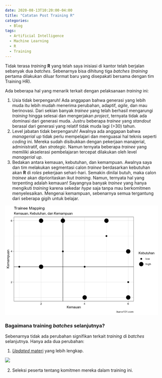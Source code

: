 ```yaml
---
date: 2020-08-13T10:20:00-04:00
title: "Catatan Post Training R"
categories:
  - Blog
tags:
  - Artificial Intelligence
  - Machine Learning
  - R
  - Training
---
```


Tidak terasa *training* **R** yang telah saya inisiasi di kantor telah
berjalan sebanyak dua *batches*. Sebenarnya bisa dihitung tiga *batches*
(*training* pertama dilakukan diluar format baru yang disepakati bersama
dengan tim Training HR).

Ada beberapa hal yang menarik terkait dengan pelaksanaan *training* ini:

1.  Usia tidak berpengaruh\! Ada anggapan bahwa generasi yang lebih muda
    itu lebih mudah menerima perubahan, adaptif, *agile*, dan mau
    berinovasi. Dari sekian banyak *trainee* yang telah berhasil
    mengarungi *training* hingga selesai dan mengerjakan *project*,
    ternyata tidak ada dominasi dari generasi muda. Justru beberapa
    *trainee* yang *standout* berasal dari generasi yang relatif tidak
    muda lagi (>30) tahun.
2.  Level jabatan tidak berpengaruh\! Awalnya ada anggapan bahwa
    *managerial up* tidak perlu mempelajari dan menguasai hal teknis
    seperti *coding* ini. Mereka sudah disibukkan dengan pekerjaan
    manajerial, administratif, dan *strategic*. Namun ternyata beberapa
    *trainee* yang memiliki akselerasi pembelajaran tercepat dilakukan
    oleh level *managerial up*.
3.  Bedakan antara kemauan, kebutuhan, dan kemampuan. Awalnya saya dan
    tim melakukan segmentasi calon *trainee* berdasarkan kebutuhan akan
    **R** di *roles* pekerjaan sehari-hari. Semakin dinilai butuh, maka
    calon *trainee* akan diprioritaskan ikut *training*. Namun, ternyata
    hal yang terpenting adalah kemauan\! Sayangnya banyak *trainee* yang
    hanya mengikuti *training* karena sekedar *hype* saja tanpa mau
    berkomitmen menyelesaikan. Mengenai kemampuan, sebenarnya semua
    tergantung dari seberapa gigih untuk belajar.

![](https://raw.githubusercontent.com/ikanx101/ikanx101.github.io/master/_posts/blog%20training/2020-08-13-training-r_files/figure-gfm/unnamed-chunk-1-1.png)<!-- -->

### Bagaimana training *batches* selanjutnya?

Sebenarnya tidak ada perubahan signifikan terkait *training* di
*batches* selanjutnya. Hanya ada dua perubahan:

1.  [*Updated*
    materi](https://github.com/ikanx101/belajaR/blob/master/Materi%20Training/Day%201%20-%20R%20Series/Intro%20to%20R%20Volume%203.pdf)
    yang lebih lengkap.

<img src="r train.jpg" width="50%" />

2.  Seleksi peserta tentang komitmen mereka dalam training ini.
